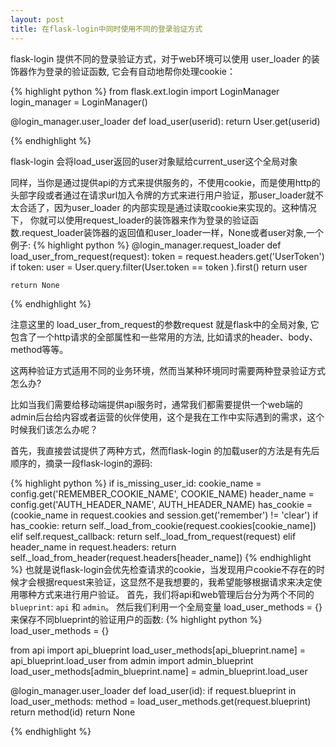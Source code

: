 ```yaml
---
layout: post
title: 在flask-login中同时使用不同的登录验证方式
---
```


flask-login 提供不同的登录验证方式，对于web环境可以使用 user_loader 的装饰器作为登录的验证函数, 它会有自动地帮你处理cookie：

{% highlight python %}
from flask.ext.login import LoginManager
login_manager = LoginManager()

@login_manager.user_loader
def load_user(userid):
    return User.get(userid)

{% endhighlight %}

flask-login 会将load_user返回的user对象赋给current_user这个全局对象

同样，当你是通过提供api的方式来提供服务的，不使用cookie，而是使用http的头部字段或者通过在请求url加入令牌的方式来进行用户验证，那user_loader就不太合适了，因为user_loader 的内部实现是通过读取cookie来实现的。这种情况下，  你就可以使用request_loader的装饰器来作为登录的验证函数.request_loader装饰器的返回值和user_loader一样，None或者user对象,一个例子:
{% highlight python %}
@login_manager.request_loader
def load_user_from_request(request):
    token = request.headers.get('UserToken')
    if token:
        user = User.query.filter(User.token == token ).first()
        return user 

    return None
{% endhighlight %}

注意这里的 load_user_from_request的参数request 就是flask中的全局对象, 它包含了一个http请求的全部属性和一些常用的方法, 比如请求的header、body、method等等。

这两种验证方式适用不同的业务环境，然而当某种环境同时需要两种登录验证方式怎么办?

比如当我们需要给移动端提供api服务时，通常我们都需要提供一个web端的admin后台给内容或者运营的伙伴使用，这个是我在工作中实际遇到的需求，这个时候我们该怎么办呢？

首先，我直接尝试提供了两种方式，然而flask-login 的加载user的方法是有先后顺序的，摘录一段flask-login的源码:

{% highlight python %}
 if is_missing_user_id:
     cookie_name = config.get('REMEMBER_COOKIE_NAME', COOKIE_NAME)
     header_name = config.get('AUTH_HEADER_NAME', AUTH_HEADER_NAME)
     has_cookie = (cookie_name in request.cookies and
                   session.get('remember') != 'clear')
     if has_cookie:
         return self._load_from_cookie(request.cookies[cookie_name])
     elif self.request_callback:
         return self._load_from_request(request)
     elif header_name in request.headers:
         return self._load_from_header(request.headers[header_name])
{% endhighlight %}
也就是说flask-login会优先检查请求的cookie，当发现用户cookie不存在的时候才会根据request来验证，这显然不是我想要的，我希望能够根据请求来决定使用哪种方式来进行用户验证。
首先，我们将api和web管理后台分为两个不同的`blueprint`: `api` 和 `admin`。
然后我们利用一个全局变量 load_user_methods = {} 来保存不同blueprint的验证用户的函数:
{% highlight python %}
load_user_methods = {}

from api import api_blueprint 
load_user_methods[api_blueprint.name] = api_blueprint.load_user 
from admin import admin_blueprint
load_user_methods[admin_blueprint.name] = admin_blueprint.load_user

@login_manager.user_loader
def load_user(id):
    if request.blueprint in load_user_methods:
        method = load_user_methods.get(request.blueprint)
        return method(id)
    return None

{% endhighlight %}




